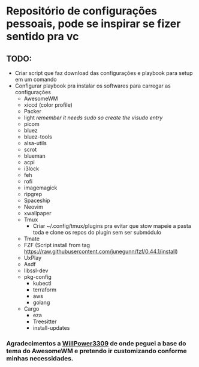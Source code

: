 # Repositório de configurações pessoais, pode se inspirar se fizer sentido pra vc

## TODO: 
  - Criar script que faz download das configurações e playbook para setup em um comando
  - Configurar playbook pra instalar os softwares para carregar as configurações
    * AwesomeWM
    * xiccd (color profile)
    * Packer
    * light _remember it needs sudo so create the visudo entry_
    * picom
    * bluez
    * bluez-tools
    * alsa-utils
    * scrot
    * blueman
    * acpi
    * i3lock
    * feh
    * rofi
    * imagemagick
    * ripgrep
    * Spaceship
    * Neovim
    * xwallpaper
    * Tmux
        - Criar ~/.config/tmux/plugins pra evitar que stow mapeie a pasta toda
        e clone os repos do plugin sem ser submódulo
    * Tmate
    * FZF (Script install from tag https://raw.githubusercontent.com/junegunn/fzf/0.44.1/install)
    * UxPlay
    * Asdf
    * libssl-dev
    * pkg-config
      - kubectl
      - terraform
      - aws
      - golang
    * Cargo
      - eza
      - Treesitter
      - install-updates


### Agradecimentos a [WillPower3309](https://github.com/WillPower3309/awesome-dotfiles) de onde peguei a base do tema do AwesomeWM e pretendo ir customizando conforme minhas necessidades.

